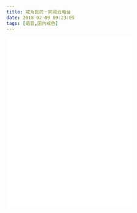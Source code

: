 ```yaml
---
title: 戒为良药－网易云电台
date: 2018-02-09 09:23:09
tags: [语音,国内戒色]
---
```


<iframe frameborder="no" border="0" marginwidth="0" marginheight="0" width=330 height=450 src="//music.163.com/outchain/player?type=4&id=349414340&auto=0&height=430"></iframe>



